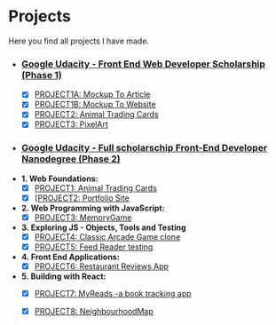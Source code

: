 # Projects
Here you find all projects I have made.

- ### [Google Udacity - Front End Web Developer Scholarship (Phase 1)](https://www.udacity.com/google-scholarships)
   - [x] [PROJECT1A: Mockup To Article](https://codepen.io/dianavile/pen/XzNNgX) 
   - [x] [PROJECT1B: Mockup To Website](https://codepen.io/dianavile/pen/wPozmP) 
   - [x] [PROJECT2: Animal Trading Cards](https://codepen.io/dianavile/pen/pdrXva) 
   - [x] [PROJECT3: PixelArt](https://codepen.io/dianavile/pen/MrEPOq) 

- ### [Google Udacity - Full scholarschip Front-End Developer Nanodegree (Phase 2)](https://eu.udacity.com/course/front-end-web-developer-nanodegree--nd001)
 - **1.&nbsp;Web Foundations:**  
     - [x] [PROJECT1: Animal Trading Cards](https://codepen.io/dianavile/pen/VQMOYp)  
     - [x] [[PROJECT2: Portfolio Site](https://dianavile.github.io/Udacity-Portfolio/)   
  - **2.&nbsp;Web Programming with JavaScript:**  
     - [x] [PROJECT3: MemoryGame](https://dianavile.github.io/Memory/)  
 - **3.&nbsp;Exploring JS - Objects, Tools and Testing**  
     - [x] [PROJECT4: Classic Arcade Game clone](https://dianavile.github.io/ArcadeGame/) 
     - [x] [PROJECT5: Feed Reader testing](https://dianavile.github.io/Jasmine-Test-FeedReader/)
  
  - **4.&nbsp;Front End Applications:**  
     - [x] [PROJECT6: Restaurant Reviews App](https://dianavile.github.io/mws-restaurant-stage-1/)    
  - **5.&nbsp;Building with React:**  
     - [x] [PROJECT7: MyReads -a book tracking app](https://github.com/dianavile/React-MyBooks) 
     - [x] [PROJECT8: NeighbourhoodMap](https://github.com/dianavile/NeighbourhoodMap) 

 
